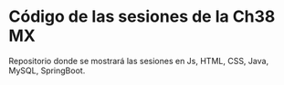 # Código de las sesiones de la Ch38 MX

Repositorio donde se mostrará las sesiones en Js, HTML, CSS, Java, MySQL, SpringBoot.
